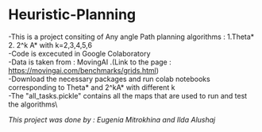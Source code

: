 # Heuristic-Planning
-This is a project consiting of Any angle Path planning algorithms :
1.Theta*\
2. 2^k A* with k=2,3,4,5,6\
-Code is excecuted in Google Colaboratory\
-Data is taken from : MovingAI .(Link to the page : https://movingai.com/benchmarks/grids.html)\
-Download the necessary packages and run colab notebooks corresponding to Theta* and 2^kA* with different k\
-The "all_tasks.pickle" contains all the maps that are used to run and test the algorithms\

*This project was done by : Eugenia Mitrokhina and Ilda Alushaj*
